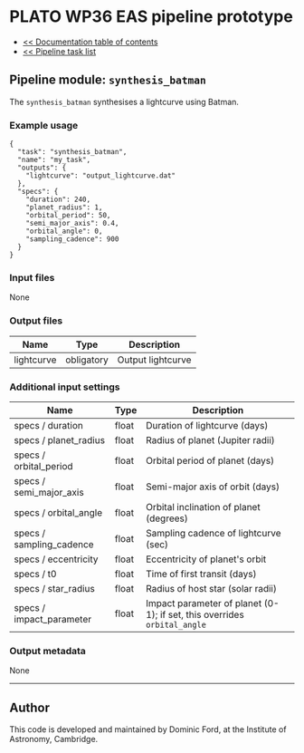 # PLATO WP36 EAS pipeline prototype

* [<< Documentation table of contents](../contents.md)
* [<< Pipeline task list](../task_list.md)

## Pipeline module: `synthesis_batman`

The `synthesis_batman` synthesises a lightcurve using Batman.

### Example usage

```
{
  "task": "synthesis_batman",
  "name": "my_task",
  "outputs": {
    "lightcurve": "output_lightcurve.dat"
  },
  "specs": {
    "duration": 240,
    "planet_radius": 1,
    "orbital_period": 50,
    "semi_major_axis": 0.4,
    "orbital_angle": 0,
    "sampling_cadence": 900
  }
}
```

### Input files

None

### Output files

|Name      |Type      |Description       |
|----------|----------|------------------|
|lightcurve|obligatory|Output lightcurve |

### Additional input settings

|Name                    |Type |Description                                                             |
|------------------------|-----|------------------------------------------------------------------------|
|specs / duration        |float|Duration of lightcurve (days)                                           |
|specs / planet_radius   |float|Radius of planet (Jupiter radii)                                        |
|specs / orbital_period  |float|Orbital period of planet (days)                                         |
|specs / semi_major_axis |float|Semi-major axis of orbit (days)                                         |
|specs / orbital_angle   |float|Orbital inclination of planet (degrees)                                 |
|specs / sampling_cadence|float|Sampling cadence of lightcurve (sec)                                    |
|specs / eccentricity    |float|Eccentricity of planet's orbit                                          |
|specs / t0              |float|Time of first transit (days)                                            |
|specs / star_radius     |float|Radius of host star (solar radii)                                       |
|specs / impact_parameter|float|Impact parameter of planet (0-1); if set, this overrides `orbital_angle`|


### Output metadata

None

---

## Author

This code is developed and maintained by Dominic Ford, at the Institute of Astronomy, Cambridge.